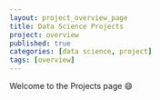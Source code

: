 ```yaml
---
layout: project_overview_page
title: Data Science Projects
project: overview
published: true
categories: [data science, project]
tags: [overview]
---
```


Welcome to the Projects page :smile: